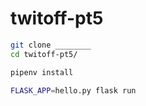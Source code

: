 # twitoff-pt5

<!-- Installation -->

```sh
git clone ________
cd twitoff-pt5/
```

<!-- Setup -->

```sh
pipenv install
```

<!-- Usage -->

```sh
FLASK_APP=hello.py flask run
```
